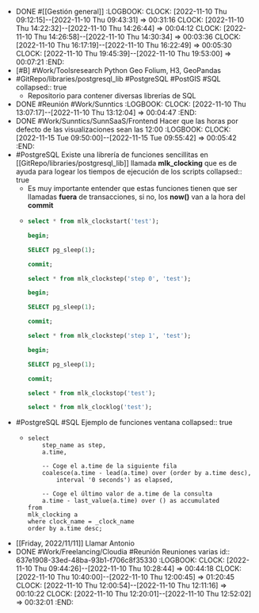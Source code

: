 - DONE #[[Gestión general]]
  :LOGBOOK:
  CLOCK: [2022-11-10 Thu 09:12:15]--[2022-11-10 Thu 09:43:31] =>  00:31:16
  CLOCK: [2022-11-10 Thu 14:22:32]--[2022-11-10 Thu 14:26:44] =>  00:04:12
  CLOCK: [2022-11-10 Thu 14:26:58]--[2022-11-10 Thu 14:30:34] =>  00:03:36
  CLOCK: [2022-11-10 Thu 16:17:19]--[2022-11-10 Thu 16:22:49] =>  00:05:30
  CLOCK: [2022-11-10 Thu 19:45:39]--[2022-11-10 Thu 19:53:00] =>  00:07:21
  :END:
- [#B] #Work/Toolsresearch Python Geo Folium, H3, GeoPandas
- #GitRepo/libraries/postgresql_lib #PostgreSQL #PostGIS #SQL
  collapsed:: true
  - Repositorio para contener diversas librerías de SQL
- DONE #Reunión #Work/Sunntics
  :LOGBOOK:
  CLOCK: [2022-11-10 Thu 13:07:17]--[2022-11-10 Thu 13:12:04] =>  00:04:47
  :END:
- DONE #Work/Sunntics/SunnSaaS/Frontend Hacer que las horas por defecto de las visualizaciones sean las 12:00
  :LOGBOOK:
  CLOCK: [2022-11-15 Tue 09:50:00]--[2022-11-15 Tue 09:55:42] =>  00:05:42
  :END:
- #PostgreSQL Existe una librería de funciones sencillitas en [[GitRepo/libraries/postgresql_lib]] llamada **mlk_clocking** que es de ayuda para logear los tiempos de ejecución de los scripts
  collapsed:: true
  - Es muy importante entender que estas funciones tienen que ser llamadas **fuera** de transacciones, si no, los **now()** van a la hora del **commit**
  - ```sql
    select * from mlk_clockstart('test');
    
    begin;
    
    SELECT pg_sleep(1);
    
    commit;
    
    select * from mlk_clockstep('step 0', 'test');
    
    begin;
    
    SELECT pg_sleep(1);
    
    commit;
    
    select * from mlk_clockstep('step 1', 'test');
    
    begin;
    
    SELECT pg_sleep(1);
    
    commit;
    
    select * from mlk_clockstop('test');
    
    select * from mlk_clocklog('test');
    ```
- #PostgreSQL #SQL Ejemplo de funciones ventana
  collapsed:: true
  - ```shell
    select
    	step_name as step,
    	a.time,
    
        -- Coge el a.time de la siguiente fila
    	coalesce(a.time - lead(a.time) over (order by a.time desc),
    		interval '0 seconds') as elapsed,
    
        -- Coge el último valor de a.time de la consulta
    	a.time - last_value(a.time) over () as accumulated
    from
    mlk_clocking a
    where clock_name = _clock_name
    order by a.time desc;
    ```
- [[Friday, 2022/11/11]] Llamar Antonio
- DONE #Work/Freelancing/Cloudia #Reunión Reuniones varias
  id:: 637e1908-33ed-48ba-93b1-f706c8f35330
  :LOGBOOK:
  CLOCK: [2022-11-10 Thu 09:44:26]--[2022-11-10 Thu 10:28:44] =>  00:44:18
  CLOCK: [2022-11-10 Thu 10:40:00]--[2022-11-10 Thu 12:00:45] =>  01:20:45
  CLOCK: [2022-11-10 Thu 12:00:54]--[2022-11-10 Thu 12:11:16] =>  00:10:22
  CLOCK: [2022-11-10 Thu 12:20:01]--[2022-11-10 Thu 12:52:02] =>  00:32:01
  :END: